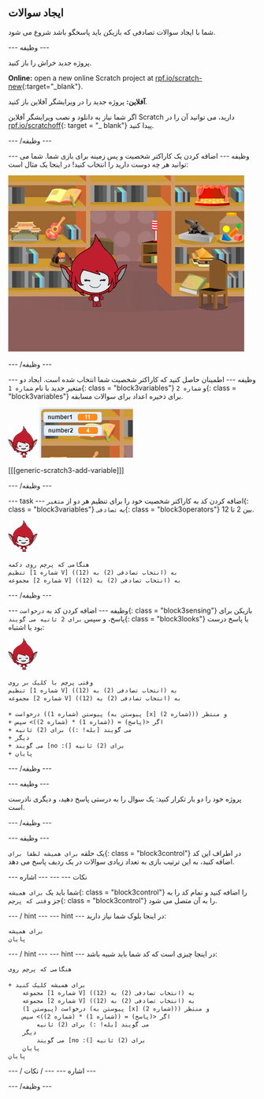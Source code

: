 ## ایجاد سوالات

شما با ایجاد سوالات تصادفی که بازیکن باید پاسخگو باشد شروع می شود.

\--- وظیفه \---

پروژه جدید خراش را باز کنید.

**Online:** open a new online Scratch project at [rpf.io/scratch-new](http://rpf.io/scratch-new){:target="_blank"}.

**آفلاین:** پروژه جدید را در ویرایشگر آفلاین باز کنید.

اگر شما نیاز به دانلود و نصب ویرایشگر آفلاین Scratch دارید، می توانید آن را در [rpf.io/scratchoff](http://rpf.io/scratchoff){: target = "_ blank"} پیدا کنید.

\--- /وظیفه \---

\--- وظیفه \--- اضافه کردن یک کاراکتر شخصیت و پس زمینه برای بازی شما. شما می توانید هر چه دوست دارید را انتخاب کنید! در اینجا یک مثال است:

![تصویری](images/brain-setting.png)

\--- /وظیفه \---

\--- وظیفه \--- اطمینان حاصل کنید که کاراکتر شخصیت شما انتخاب شده است. ایجاد دو متغیر جدید با نام `شماره 1`{: class = "block3variables"} و `شماره 2`{: class = "block3variables"} برای ذخیره اعداد برای سوالات مسابقه.

![تصویری](images/giga-sprite.png) ![تصویری](images/brain-variables.png)

[[[generic-scratch3-add-variable]]]

\--- /وظیفه \---

\--- task \--- اضافه کردن کد به کاراکتر شخصیت خود را برای تنظیم هر دو از `متغیر`{: class = "block3variables"} به `تصادفی`{: class = "block3operators"} بین 2 تا 12.

![تصویری](images/giga-sprite.png)

```blocks3
هنگامی که پرچم روی دکمه
تنظیم [شماره 1 V] به (انتخاب تصادفی (2) به (12))
مجموعه [شماره 2 V] به (انتخاب تصادفی (2) به (12))
```

\--- /وظیفه \---

\--- وظیفه \--- اضافه کردن کد به `درخواست`{: class = "block3sensing"} بازیکن برای پاسخ، و سپس `برای 2 ثانیه می گویند`{: class = "block3looks"} یا پاسخ درست بود یا اشتباه:

![تصویری](images/giga-sprite.png)

```blocks3
وقتی پرچم با کلیک بر روی
تنظیم [شماره 1 V] به (انتخاب تصادفی (2) به (12))
مجموعه [شماره 2 V] به (انتخاب تصادفی (2) به (12))

+ درخواست (پیوستن (شماره 1) (پیوستن به [x] (شماره 2))) و منتظر
+ اگر <(پاسخ) = ((شماره 1) * (شماره 2))> سپس
+ می گویند [بله! :)) برای (2) ثانیه
+ دیگر
+ می گویند [no :(] برای (2) ثانیه
+ پایان
```

\--- /وظیفه \---

\--- وظیفه \---

پروژه خود را دو بار تکرار کنید: یک سوال را به درستی پاسخ دهید، و دیگری نادرست است.

\--- /وظیفه \---

\--- وظیفه \---

یک حلقه `برای همیشه لطفا برای`{: class = "block3control"} در اطراف این کد اضافه کنید، به این ترتیب بازی به تعداد زیادی سوالات در یک ردیف پاسخ می دهد.

\--- نکات \--- \--- \--- اشاره

شما باید یک `برای همیشه`{: class = "block3control"} را اضافه کنید و تمام کد را به جز `وقتی که پرچم`{: class = "block3control"} را به آن متصل می شود.

\--- / hint \--- \--- hint \--- در اینجا بلوک شما نیاز دارید:

```blocks3
برای همیشه
پایان
```

\--- / hint \--- \--- hint \--- در اینجا چیزی است که کد شما باید شبیه باشد:

```blocks3
هنگامی که پرچم روی

+ برای همیشه کلیک کنید
    مجموعه [شماره 1 V] به (انتخاب تصادفی (2) به (12))
    مجموعه [شماره 2 V] به (انتخاب تصادفی (2) به (12))
    درخواست (پیوستن 1) (پیوستن به [x] (شماره 2))) و منتظر
    اگر <(پاسخ) = ((شماره 1) * (شماره 2))> سپس
        می گویند [بله! :) برای (2) ثانیه
    دیگر
        می گویند [no :(] برای (2) ثانیه
    پایان
پایان
```

\--- / اشاره \--- \--- / نکات \---

\--- /وظیفه \---